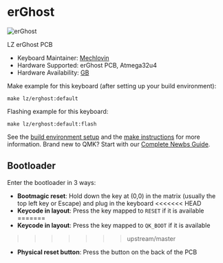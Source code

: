 # erGhost

![erGhost](https://i.imgur.com/7cUHEXTl.jpeg)

LZ erGhost PCB

* Keyboard Maintainer: [Mechlovin](https://github.com/mechlovin)
* Hardware Supported: erGhost PCB, Atmega32u4
* Hardware Availability: [GB](https://geekhack.org/index.php?topic=115100.0)

Make example for this keyboard (after setting up your build environment):

    make lz/erghost:default

Flashing example for this keyboard:

    make lz/erghost:default:flash

See the [build environment setup](https://docs.qmk.fm/#/getting_started_build_tools) and the [make instructions](https://docs.qmk.fm/#/getting_started_make_guide) for more information. Brand new to QMK? Start with our [Complete Newbs Guide](https://docs.qmk.fm/#/newbs).

## Bootloader

Enter the bootloader in 3 ways:

* **Bootmagic reset**: Hold down the key at (0,0) in the matrix (usually the top left key or Escape) and plug in the keyboard
<<<<<<< HEAD
* **Keycode in layout**: Press the key mapped to `RESET` if it is available
=======
* **Keycode in layout**: Press the key mapped to `QK_BOOT` if it is available
>>>>>>> upstream/master
* **Physical reset button**: Press the button on the back of the PCB